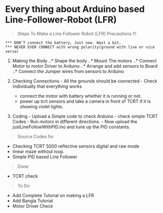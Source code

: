 # Every thing about Arduino based Line-Follower-Robot (LFR)

> Steps To Make a Line Follower Robot (LFR)
  Precautions !!!

    *** DON'T connect the battery, Just now. Wait a bit.
    *** NEVER EVER CONNECT with wrong polarity(ground with live or vice versa)

  1. Making the Body 
    ..* Shape the body
    ..* Mount The motors
    ..* Connect Motor to motor Driver to Arduino
    ..* Arrange and add sensors to Board
    ..* Connect the Jumper wires from sensors to Arduino
    
  2. Checking Connections
    - All the grounds should be connected
    - Check individually that everything works
      - connect the motor with battery whether it is running or not.
      - power up tcrt sensors and take a camera in front of TCRT if it is showing violet lights.
  3. Coding 
    - Upload a Simple code to check Arduino
    - check simple TCRT Codes
    - Run motors in different directions.
    - Now upload the justLineFollowWithPID.ino and tune up the PID constants.  
 








> Source Codes for
  - Checking TCRT 5000 reflective sensors digital and raw mode
  - linear maze without loop.
  - Simple PID based Line Follower

> Done
  - TCRT check


> To Do 
  - Add Complete Tutorial on making a LFR
  - Add Bangla Tutorial
  - Motor Driver Check
